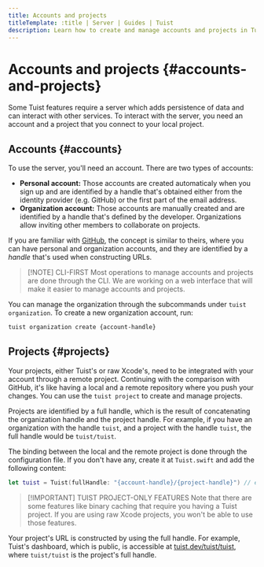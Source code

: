 ```yaml
---
title: Accounts and projects
titleTemplate: :title | Server | Guides | Tuist
description: Learn how to create and manage accounts and projects in Tuist.
---
```


# Accounts and projects {#accounts-and-projects}

Some Tuist features require a server which adds persistence of data and can interact with other services. To interact with the server, you need an account and a project that you connect to your local project.

## Accounts {#accounts}

To use the server, you'll need an account. There are two types of accounts:

- **Personal account:** Those accounts are created automaticaly when you sign up and are identified by a handle that's obtained either from the identity provider (e.g. GitHub) or the first part of the email address.
- **Organization account:** Those accounts are manually created and are identified by a handle that's defined by the developer. Organizations allow inviting other members to collaborate on projects.

If you are familiar with [GitHub](https://github.com), the concept is similar to theirs, where you can have personal and organization accounts, and they are identified by a *handle* that's used when constructing URLs.

> [!NOTE] CLI-FIRST
> Most operations to manage accounts and projects are done through the CLI. We are working on a web interface that will make it easier to manage accounts and projects.

You can manage the organization through the subcommands under <LocalizedLink href="/cli/organization">`tuist organization`</LocalizedLink>. To create a new organization account, run:
```bash
tuist organization create {account-handle}
```

## Projects {#projects}

Your projects, either Tuist's or raw Xcode's, need to be integrated with your account through a remote project. Continuing with the comparison with GitHub, it's like having a local and a remote repository where you push your changes. You can use the <LocalizedLink href="/cli/project">`tuist project`</LocalizedLink> to create and manage projects.

Projects are identified by a full handle, which is the result of concatenating the organization handle and the project handle. For example, if you have an organization with the handle `tuist`, and a project with the handle `tuist`, the full handle would be `tuist/tuist`.

The binding between the local and the remote project is done through the configuration file. If you don't have any, create it at `Tuist.swift` and add the following content:

```swift
let tuist = Tuist(fullHandle: "{account-handle}/{project-handle}") // e.g. tuist/tuist
```

> [!IMPORTANT] TUIST PROJECT-ONLY FEATURES
> Note that there are some features like <LocalizedLink href="/guides/features/build/cache">binary caching</LocalizedLink> that require you having a Tuist project. If you are using raw Xcode projects, you won't be able to use those features.

Your project's URL is constructed by using the full handle. For example, Tuist's dashboard, which is public, is accessible at [tuist.dev/tuist/tuist](https://tuist.dev/tuist/tuist), where `tuist/tuist` is the project's full handle.
